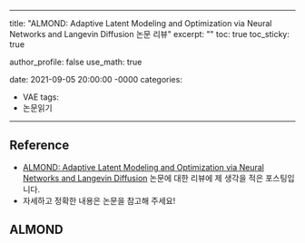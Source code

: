 
---
title: "ALMOND: Adaptive Latent Modeling and Optimization via Neural Networks and Langevin Diffusion 논문 리뷰"
excerpt: ""
toc: true
toc_sticky: true

author_profile: false
use_math: true

date: 2021-09-05 20:00:00 -0000
categories: 
  - VAE
tags:
  - 논문읽기
---

## Reference
- [ALMOND: Adaptive Latent Modeling and Optimization via Neural Networks and Langevin Diffusion](https://www.tandfonline.com/doi/full/10.1080/01621459.2019.1691563) 논문에 대한 리뷰에 제 생각을 적은 포스팅입니다.
- 자세하고 정확한 내용은 논문을 참고해 주세요!

## ALMOND


<!--stackedit_data:
eyJoaXN0b3J5IjpbMTkwMzI5MTI5Ml19
-->
